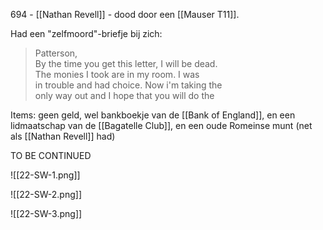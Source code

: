 694 - [[Nathan Revell]] - dood door een [[Mauser T11]].

Had een "zelfmoord"-briefje bij zich:

> Patterson,  
> By the time you get this letter, I will be dead.  
> The monies I took are in my room. I was  
> in trouble and had choice. Now i'm taking the  
> only way out and I hope that you will do the

Items: geen geld, wel bankboekje van de [[Bank of England]], en een lidmaatschap van de [[Bagatelle Club]], en een oude Romeinse munt (net als [[Nathan Revell]] had)

TO BE CONTINUED

![[22-SW-1.png]]

![[22-SW-2.png]]

![[22-SW-3.png]]
